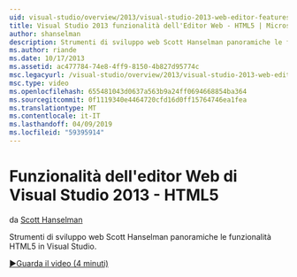 ```yaml
---
uid: visual-studio/overview/2013/visual-studio-2013-web-editor-features-html5
title: Visual Studio 2013 funzionalità dell'Editor Web - HTML5 | Microsoft Docs
author: shanselman
description: Strumenti di sviluppo web Scott Hanselman panoramiche le funzionalità HTML5 in Visual Studio.
ms.author: riande
ms.date: 10/17/2013
ms.assetid: ac477784-74e8-4ff9-8150-4b827d95774c
msc.legacyurl: /visual-studio/overview/2013/visual-studio-2013-web-editor-features-html5
msc.type: video
ms.openlocfilehash: 655481043d0637a563b9a24ff0694668854ba364
ms.sourcegitcommit: 0f1119340e4464720cfd16d0ff15764746ea1fea
ms.translationtype: MT
ms.contentlocale: it-IT
ms.lasthandoff: 04/09/2019
ms.locfileid: "59395914"
---
```

# <a name="visual-studio-2013-web-editor-features---html5"></a>Funzionalità dell'editor Web di Visual Studio 2013 - HTML5

da [Scott Hanselman](https://github.com/shanselman)

Strumenti di sviluppo web Scott Hanselman panoramiche le funzionalità HTML5 in Visual Studio.

[&#9654;Guarda il video (4 minuti)](https://channel9.msdn.com/Blogs/ASP-NET-Site-Videos/visual-studio-2013-web-editor-features-html5)
